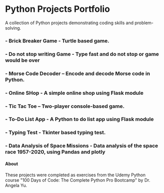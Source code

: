 # Python Projects Portfolio
A collection of Python projects demonstrating coding skills and problem-solving.

### - **Brick Breaker Game** - Turtle based game.
### - **Do not stop writing Game** - Type fast and do not stop or game would be over
### - **Morse Code Decoder** – Encode and decode Morse code in Python.
### - **Online SHop** - A simple online shop using Flask module
### - **Tic Tac Toe** – Two-player console-based game.
### - **To-Do List App** - A Python to do list app using Flask module
### - **Typing Test** - Tkinter based typing test.
### - **Data Analysis of Space Missions** - Data analysis of the space race 1957-2020, using Pandas and plotly


#### About
These projects were completed as exercises from the Udemy Python course 
"100 Days of Code: The Complete Python Pro Bootcamp" by Dr. Angela Yu.


